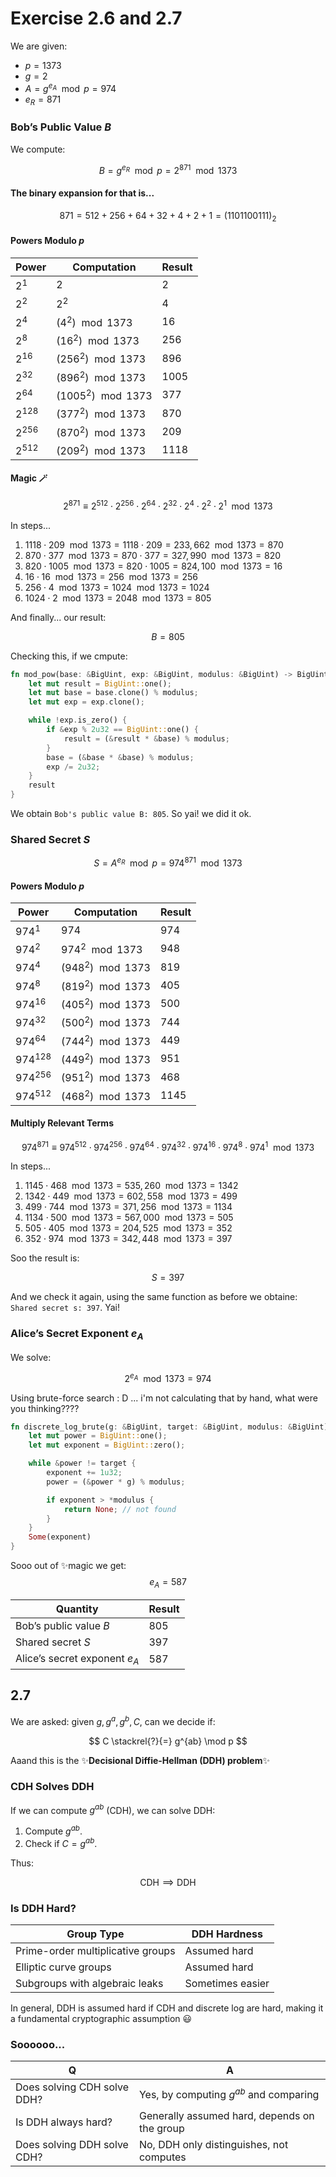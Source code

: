 # Exercise 2.6 and 2.7

We are given:

* $p = 1373$
* $g = 2$
* $A = g^{e_A} \mod p = 974$
* $e_R = 871$

### Bob’s Public Value $B$

We compute:

$$
B = g^{e_R} \mod p = 2^{871} \mod 1373
$$

#### The binary expansion for that is...

$$
871 = 512 + 256 + 64 + 32 + 4 + 2 + 1 = (1101100111)_2
$$

#### Powers Modulo $p$

| Power     | Computation          | Result |
| --------- | -------------------- | ------ |
| $2^1$     | $2$                  | 2      |
| $2^2$     | $2^2$                | 4      |
| $2^4$     | $(4^2) \mod 1373$    | 16     |
| $2^8$     | $(16^2) \mod 1373$   | 256    |
| $2^{16}$  | $(256^2) \mod 1373$  | 896    |
| $2^{32}$  | $(896^2) \mod 1373$  | 1005   |
| $2^{64}$  | $(1005^2) \mod 1373$ | 377    |
| $2^{128}$ | $(377^2) \mod 1373$  | 870    |
| $2^{256}$ | $(870^2) \mod 1373$  | 209    |
| $2^{512}$ | $(209^2) \mod 1373$  | 1118   |

#### Magic 🪄

$$
2^{871} \equiv 2^{512} \cdot 2^{256} \cdot 2^{64} \cdot 2^{32} \cdot 2^4 \cdot 2^2 \cdot 2^1 \mod 1373
$$

In steps...

1. $1118 \cdot 209 \mod 1373 = 1118 \cdot 209 = 233,662 \mod 1373 = 870$
2. $870 \cdot 377 \mod 1373 = 870 \cdot 377 = 327,990 \mod 1373 = 820$
3. $820 \cdot 1005 \mod 1373 = 820 \cdot 1005 = 824,100 \mod 1373 = 16$
4. $16 \cdot 16 \mod 1373 = 256 \mod 1373 = 256$
5. $256 \cdot 4 \mod 1373 = 1024 \mod 1373 = 1024$
6. $1024 \cdot 2 \mod 1373 = 2048 \mod 1373 = 805$

And finally... our result:

$$
B = 805
$$

Checking this, if we cmpute:

```rust
fn mod_pow(base: &BigUint, exp: &BigUint, modulus: &BigUint) -> BigUint {
    let mut result = BigUint::one();
    let mut base = base.clone() % modulus;
    let mut exp = exp.clone();

    while !exp.is_zero() {
        if &exp % 2u32 == BigUint::one() {
            result = (&result * &base) % modulus;
        }
        base = (&base * &base) % modulus;
        exp /= 2u32;
    }
    result
}
```
We obtain `Bob's public value B: 805`. So yai! we did it ok.

### Shared Secret $S$

$$
S = A^{e_R} \mod p = 974^{871} \mod 1373
$$

#### Powers Modulo $p$

| Power       | Computation         | Result |
| ----------- | ------------------- | ------ |
| $974^1$     | $974$               | 974    |
| $974^2$     | $974^2 \mod 1373$   | 948    |
| $974^4$     | $(948^2) \mod 1373$ | 819    |
| $974^8$     | $(819^2) \mod 1373$ | 405    |
| $974^{16}$  | $(405^2) \mod 1373$ | 500    |
| $974^{32}$  | $(500^2) \mod 1373$ | 744    |
| $974^{64}$  | $(744^2) \mod 1373$ | 449    |
| $974^{128}$ | $(449^2) \mod 1373$ | 951    |
| $974^{256}$ | $(951^2) \mod 1373$ | 468    |
| $974^{512}$ | $(468^2) \mod 1373$ | 1145   |

#### Multiply Relevant Terms

$$
974^{871} \equiv 974^{512} \cdot 974^{256} \cdot 974^{64} \cdot 974^{32} \cdot 974^{16} \cdot 974^8 \cdot 974^1 \mod 1373
$$

In steps...

1. $1145 \cdot 468 \mod 1373 = 535,260 \mod 1373 = 1342$
2. $1342 \cdot 449 \mod 1373 = 602,558 \mod 1373 = 499$
3. $499 \cdot 744 \mod 1373 = 371,256 \mod 1373 = 1134$
4. $1134 \cdot 500 \mod 1373 = 567,000 \mod 1373 = 505$
5. $505 \cdot 405 \mod 1373 = 204,525 \mod 1373 = 352$
6. $352 \cdot 974 \mod 1373 = 342,448 \mod 1373 = 397$


Soo the result is: 

$$
S = 397
$$

And we check it again, using the same function as before we obtaine: `Shared secret s: 397`. Yai!

### Alice’s Secret Exponent $e_A$

We solve:

$$
2^{e_A} \mod 1373 = 974
$$

Using brute-force search : D ... i'm not calculating that by hand, what were you thinking????

```rust
fn discrete_log_brute(g: &BigUint, target: &BigUint, modulus: &BigUint) -> Option<BigUint> {
    let mut power = BigUint::one();
    let mut exponent = BigUint::zero();

    while &power != target {
        exponent += 1u32;
        power = (&power * g) % modulus;

        if exponent > *modulus {
            return None; // not found
        }
    }
    Some(exponent)
}
```
Sooo out of ✨magic we get:
$$
e_A = 587
$$

| Quantity                      | Result |
| ----------------------------- | ------ |
| Bob’s public value $B$        | 805    |
| Shared secret $S$             | 397    |
| Alice’s secret exponent $e_A$ | 587    |


## 2.7

We are asked: given $g, g^a, g^b, C$, can we decide if:

$$
C \stackrel{?}{=} g^{ab} \mod p
$$

Aaand this is the ✨**Decisional Diffie-Hellman (DDH) problem**✨

### CDH Solves DDH

If we can compute $g^{ab}$ (CDH), we can solve DDH:

1. Compute $g^{ab}$.
2. Check if $C = g^{ab}$.

Thus:

$$
\text{CDH} \implies \text{DDH}
$$

### Is DDH Hard?

| Group Type                        | DDH Hardness     |
| --------------------------------- | ---------------- |
| Prime-order multiplicative groups | Assumed hard     |
| Elliptic curve groups             | Assumed hard     |
| Subgroups with algebraic leaks    | Sometimes easier |

In general, DDH is assumed hard if CDH and discrete log are hard, making it a fundamental cryptographic assumption 😃

### Soooooo...

| Q                    | A                                       |
| --------------------------- | -------------------------------------------- |
| Does solving CDH solve DDH? | Yes, by computing $g^{ab}$ and comparing     |
| Is DDH always hard?         | Generally assumed hard, depends on the group |
| Does solving DDH solve CDH? | No, DDH only distinguishes, not computes     |
